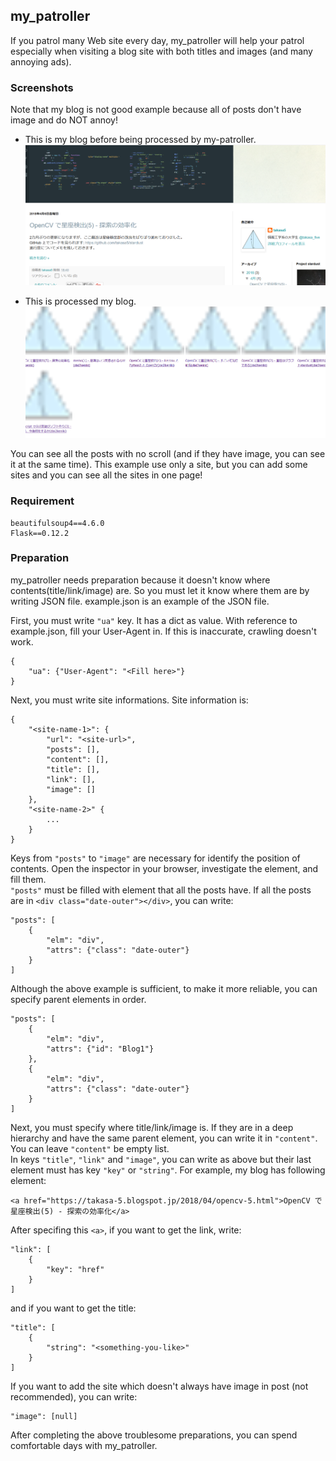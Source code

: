 ## my_patroller
If you patrol many Web site every day, my_patroller will help your patrol especially when visiting a blog site with both titles and images (and many annoying ads).

### Screenshots
Note that my blog is not good example because all of posts don't have image and do NOT annoy!  
- This is my blog before being processed by my-patroller.  
![before](./before.png)
  

- This is processed my blog.  
![after](./after.png)

You can see all the posts with no scroll (and if they have image, you can see it at the same time).
This example use only a site, but you can add some sites and you can see all the sites in one page!

### Requirement
```
beautifulsoup4==4.6.0
Flask==0.12.2
```
### Preparation
my_patroller needs preparation because it doesn't know where contents(title/link/image) are. So you must let it know where them are by writing JSON file. example.json is an example of the JSON file.  
  
First, you must write ```"ua"``` key. It has a dict as value. With reference to example.json, fill your User-Agent in. If this is inaccurate, crawling doesn't work.
```
{
    "ua": {"User-Agent": "<Fill here>"}
}
```
Next, you must write site informations. Site information is:
```
{
    "<site-name-1>": {
        "url": "<site-url>",
        "posts": [],
        "content": [],
        "title": [],
        "link": [],
        "image": []
    },
    "<site-name-2>" {
        ...
    }
}
```
Keys from ```"posts"``` to ```"image"``` are necessary for identify the position of contents. Open the inspector in your browser, investigate the element, and fill them.  
```"posts"``` must be filled with element that all the posts have. If all the posts are in ```<div class="date-outer"></div>```, you can write:
```
"posts": [
    {
        "elm": "div",
        "attrs": {"class": "date-outer"}
    }
]
```
Although the above example is sufficient, to make it more reliable, you can specify parent elements in order.
```
"posts": [
    {
        "elm": "div",
        "attrs": {"id": "Blog1"}
    },
    {
        "elm": "div",
        "attrs": {"class": "date-outer"}
    }
]
```
Next, you must specify where title/link/image is. If they are in a deep hierarchy and have the same parent element, you can write it in ```"content"```. You can leave ```"content"``` be empty list.  
In keys ```"title"```, ```"link"``` and ```"image"```, you can write as above but their last element must has key ```"key"``` or ```"string"```. For example, my blog has following element:
```
<a href="https://takasa-5.blogspot.jp/2018/04/opencv-5.html">OpenCV で星座検出(5) - 探索の効率化</a>
```
After specifing this ```<a>```, if you want to get the link, write:
```
"link": [
    {
        "key": "href"
    }
]
```
and if you want to get the title:
```
"title": [
    {
        "string": "<something-you-like>"
    }
]
```
If you want to add the site which doesn't always have image in post (not recommended), you can write:
```
"image": [null]
```
  

After completing the above troublesome preparations, you can spend comfortable days with my_patroller.